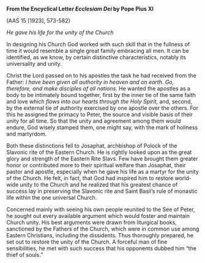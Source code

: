

**From the Encyclical Letter _Ecclesiam Dei_ by Pope Pius XI**

(AAS 15 \[1923\], 573-582)

_He gave his life for the unity of the Church_

In designing his Church God worked with such skill that in the fullness of time it would resemble a single great family embracing all men. It can be identified, as we know, by certain distinctive characteristics, notably its universality and unity.

Christ the Lord passed on to his apostles the task he had received from the Father: _I have been given all authority in heaven and on earth. Go, therefore, and make disciples of all nations._ He wanted the apostles as a body to be intimately bound together, first by the inner tie of the same faith and love _which flows into our hearts through the Holy Spirit,_ and, second, by the external tie of authority exercised by one apostle over the others. For this he assigned the primacy to Peter, the source and visible basis of their unity for all time. So that the unity and agreement among them would endure, God wisely stamped them, one might say, with the mark of holiness and martyrdom.

Both these distinctions fell to Josaphat, archbishop of Polock of the Slavonic rite of the Eastern Church. He is rightly looked upon as the great glory and strength of the Eastern Rite Slavs. Few have brought them greater honor or contributed more to their spiritual welfare than Josaphat, their pastor and apostle, especially when he gave his life as a martyr for the unity of the Church. He felt, in fact, that God had inspired him to restore world-wide unity to the Church and he realized that his greatest chance of success lay in preserving the Slavonic rite and Saint Basil’s rule of monastic life within the one universal Church.

Concerned mainly with seeing his own people reunited to the See of Peter, he sought out every available argument which would foster and maintain Church unity. His best arguments were drawn from liturgical books, sanctioned by the Fathers of the Church, which were in common use among Eastern Christians, including the dissidents. Thus thoroughly prepared, he set out to restore the unity of the Church. A forceful man of fine sensibilities, he met with such success that his opponents dubbed him “the thief of souls.”

